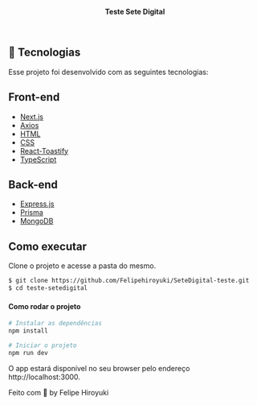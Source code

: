<p align="center"><b>Teste Sete Digital</b></>
</p>
<br>

## 🧪 Tecnologias

Esse projeto foi desenvolvido com as seguintes tecnologias:
## Front-end
- [Next.js](https://nextjs.org/)
- [Axios](https://axios-http.com/ptbr/)
- [HTML]()
- [CSS]()
- [React-Toastify](https://pt-br.reactjs.org/)
- [TypeScript](https://www.typescriptlang.org/)
## Back-end
- [Express.js](https://expressjs.com/pt-br/)
- [Prisma](https://www.prisma.io/)
- [MongoDB](https://www.mongodb.com/)

## Como executar

Clone o projeto e acesse a pasta do mesmo.

```bash
$ git clone https://github.com/Felipehiroyuki/SeteDigital-teste.git
$ cd teste-setedigital
```

#### Como rodar o projeto
```bash
# Instalar as dependências
npm install

# Iniciar o projeto
npm run dev
```
O app estará disponível no seu browser pelo endereço http://localhost:3000.

Feito com 💜 by Felipe Hiroyuki
